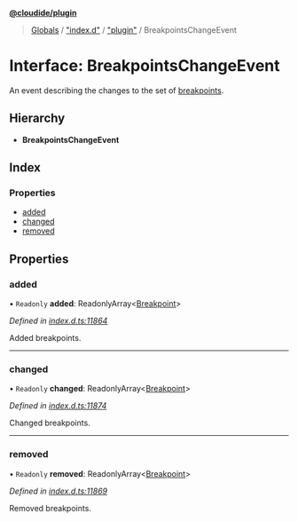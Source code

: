 **[@cloudide/plugin](../README.md)**

> [Globals](../README.md) / ["index.d"](../modules/_index_d_.md) / ["plugin"](../modules/_index_d_._plugin_.md) / BreakpointsChangeEvent

# Interface: BreakpointsChangeEvent

An event describing the changes to the set of [breakpoints](#Breakpoint).

## Hierarchy

* **BreakpointsChangeEvent**

## Index

### Properties

* [added](_index_d_._plugin_.breakpointschangeevent.md#added)
* [changed](_index_d_._plugin_.breakpointschangeevent.md#changed)
* [removed](_index_d_._plugin_.breakpointschangeevent.md#removed)

## Properties

### added

• `Readonly` **added**: ReadonlyArray\<[Breakpoint](../classes/_index_d_._plugin_.breakpoint.md)>

*Defined in [index.d.ts:11864](https://github.com/shuyaqian/cloudide-plugin-api/blob/9d985be/index.d.ts#L11864)*

Added breakpoints.

___

### changed

• `Readonly` **changed**: ReadonlyArray\<[Breakpoint](../classes/_index_d_._plugin_.breakpoint.md)>

*Defined in [index.d.ts:11874](https://github.com/shuyaqian/cloudide-plugin-api/blob/9d985be/index.d.ts#L11874)*

Changed breakpoints.

___

### removed

• `Readonly` **removed**: ReadonlyArray\<[Breakpoint](../classes/_index_d_._plugin_.breakpoint.md)>

*Defined in [index.d.ts:11869](https://github.com/shuyaqian/cloudide-plugin-api/blob/9d985be/index.d.ts#L11869)*

Removed breakpoints.
